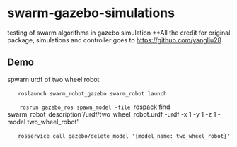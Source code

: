 # swarm-gazebo-simulations
testing of swarm algorithms in gazebo simulation
**All the credit for original package, simulations and controller goes to https://github.com/yangliu28 .


## Demo
spwarn urdf of two wheel robot

&nbsp;&nbsp;&nbsp;&nbsp;&nbsp;&nbsp;`roslaunch swarm_robot_gazebo swarm_robot.launch `

&nbsp;&nbsp;&nbsp;&nbsp;&nbsp;&nbsp; `rosrun gazebo_ros spawn_model -file `rospack find swarm_robot_description`/urdf/two_wheel_robot.urdf -urdf -x 1 -y 1 -z 1 -model two_wheel_robot'

&nbsp;&nbsp;&nbsp;&nbsp;&nbsp;&nbsp;`rosservice call gazebo/delete_model '{model_name: two_wheel_robot}' `

